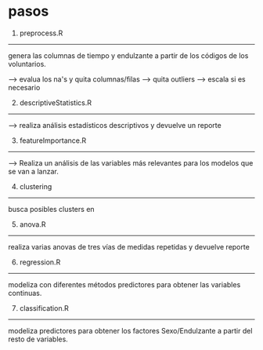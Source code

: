 # pasos 

1. preprocess.R 
----

genera las columnas de tiempo y endulzante a partir de los códigos de los voluntarios.

--> evalua los na's y quita columnas/filas
--> quita outliers
--> escala si es necesario


2. descriptiveStatistics.R
----

--> realiza análisis estadísticos descriptivos y devuelve un reporte


3. featureImportance.R
----

--> Realiza un análisis de las variables más relevantes para los modelos que se van a lanzar. 


4. clustering
----

busca posibles clusters en 

5. anova.R
----

realiza varias anovas de tres vías de medidas repetidas y devuelve reporte

6. regression.R
----

modeliza con diferentes métodos predictores para obtener las variables continuas.

7. classification.R
----

modeliza predictores para obtener los factores Sexo/Endulzante a partir del resto de variables.
